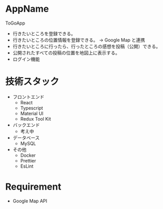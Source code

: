 # AppName

ToGoApp

- 行きたいところを登録できる。
- 行きたいところの位置情報を登録できる。 → Google Map と連携
- 行きたいところに行ったら、行ったところの感想を投稿（公開）できる。
- 公開されたすべての投稿の位置を地図上に表示する。
- ログイン機能

# 技術スタック

- フロントエンド
  - React
  - Typescript
  - Material UI
  - Redux Tool Kit
- バックエンド
  - 考え中
- データベース
  - MySQL
- その他
  - Docker
  - Prettier
  - EsLint

# Requirement

- Google Map API
